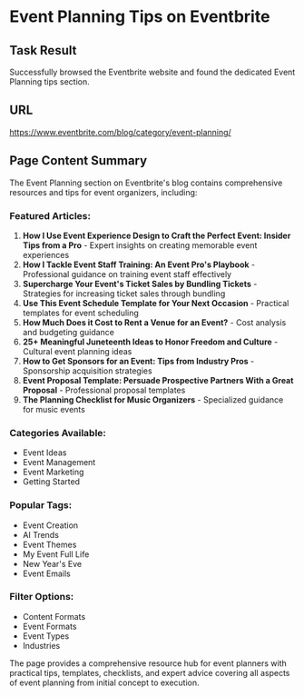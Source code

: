 # Event Planning Tips on Eventbrite

## Task Result
Successfully browsed the Eventbrite website and found the dedicated Event Planning tips section.

## URL
https://www.eventbrite.com/blog/category/event-planning/

## Page Content Summary
The Event Planning section on Eventbrite's blog contains comprehensive resources and tips for event organizers, including:

### Featured Articles:
1. **How I Use Event Experience Design to Craft the Perfect Event: Insider Tips from a Pro** - Expert insights on creating memorable event experiences
2. **How I Tackle Event Staff Training: An Event Pro's Playbook** - Professional guidance on training event staff effectively
3. **Supercharge Your Event's Ticket Sales by Bundling Tickets** - Strategies for increasing ticket sales through bundling
4. **Use This Event Schedule Template for Your Next Occasion** - Practical templates for event scheduling
5. **How Much Does it Cost to Rent a Venue for an Event?** - Cost analysis and budgeting guidance
6. **25+ Meaningful Juneteenth Ideas to Honor Freedom and Culture** - Cultural event planning ideas
7. **How to Get Sponsors for an Event: Tips from Industry Pros** - Sponsorship acquisition strategies
8. **Event Proposal Template: Persuade Prospective Partners With a Great Proposal** - Professional proposal templates
9. **The Planning Checklist for Music Organizers** - Specialized guidance for music events

### Categories Available:
- Event Ideas
- Event Management  
- Event Marketing
- Getting Started

### Popular Tags:
- Event Creation
- AI Trends
- Event Themes
- My Event Full Life
- New Year's Eve
- Event Emails

### Filter Options:
- Content Formats
- Event Formats
- Event Types
- Industries

The page provides a comprehensive resource hub for event planners with practical tips, templates, checklists, and expert advice covering all aspects of event planning from initial concept to execution.
